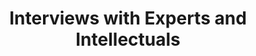 ---
label: Appendix 2
title: Interviews with Experts and Intellectuals
weight: 200
type: contents
class: list
search: false
contributor:
    - id: hmiyazaki 
---